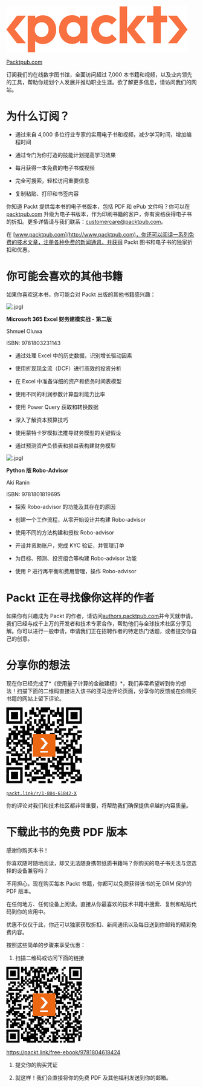 ![](img/Packt_Logo-011.png)

[Packtpub.com](http://Packtpub.com)

订阅我们的在线数字图书馆，全面访问超过 7,000 本书籍和视频，以及业内领先的工具，帮助你规划个人发展并推动职业生涯。欲了解更多信息，请访问我们的网站。

# 为什么订阅？

+   通过来自 4,000 多位行业专家的实用电子书和视频，减少学习时间，增加编程时间

+   通过专门为你打造的技能计划提高学习效果

+   每月获得一本免费的电子书或视频

+   完全可搜索，轻松访问重要信息

+   复制粘贴、打印和书签内容

你知道 Packt 提供每本书的电子书版本，包括 PDF 和 ePub 文件吗？你可以在 [packtpub.com](http://packtpub.com) 升级为电子书版本，作为印刷书籍的客户，你有资格获得电子书的折扣。更多详情请与我们联系：customercare@packtpub.com。

在 [www.packtpub.com](http://www.packtpub.com)，你还可以阅读一系列免费的技术文章，注册各种免费的新闻通讯，并获得 Packt 图书和电子书的独家折扣和优惠。

# 你可能会喜欢的其他书籍

如果你喜欢这本书，你可能会对 Packt 出版的其他书籍感兴趣：

[](https://packt.link/9781803231143)![.jpg)](https://packt.link/9781803231143)

**Microsoft 365 Excel 财务建模实战 -** **第二版**

Shmuel Oluwa

ISBN: 9781803231143

+   通过处理 Excel 中的历史数据，识别增长驱动因素

+   使用折现现金流（DCF）进行高效的投资分析

+   在 Excel 中准备详细的资产和债务时间表模型

+   使用不同的利润参数计算盈利能力比率

+   使用 Power Query 获取和转换数据

+   深入了解资本预算技巧

+   使用蒙特卡罗模拟法推导财务模型的关键假设

+   通过预测资产负债表和损益表构建财务模型

[](https://packt.link/9781801819695)

![.jpg)](https://packt.link/9781801819695)

**Python 版 Robo-Advisor**

Aki Ranin

ISBN: 9781801819695

+   探索 Robo-advisor 的功能及其存在的原因

+   创建一个工作流程，从零开始设计并构建 Robo-advisor

+   使用不同的方法构建和授权 Robo-advisor

+   开设并资助账户，完成 KYC 验证，并管理订单

+   为目标、预测、投资组合等构建 Robo-advisor 功能

+   使用 P 进行再平衡和费用管理，操作 Robo-advisor

# Packt 正在寻找像你这样的作者

如果你有兴趣成为 Packt 的作者，请访问[authors.packtpub.com](http://authors.packtpub.com)并今天就申请。我们已经与成千上万的开发者和技术专家合作，帮助他们与全球技术社区分享见解。你可以进行一般申请，申请我们正在招聘作者的特定热门话题，或者提交你自己的创意。

# 分享你的想法

现在你已经完成了*《使用量子计算的金融建模》*，我们非常希望听到你的想法！扫描下面的二维码直接进入该书的亚马逊评论页面，分享你的反馈或在你购买书籍的网站上留下评论。

![](img/B19146_QR.jpg)

[`packt.link/r/1-804-61842-X`](https://packt.link/r/1-804-61842-X)

你的评论对我们和技术社区都非常重要，将帮助我们确保提供卓越的内容质量。

# 下载此书的免费 PDF 版本

感谢你购买本书！

你喜欢随时随地阅读，却又无法随身携带纸质书籍吗？你购买的电子书无法与您选择的设备兼容吗？

不用担心，现在购买每本 Packt 书籍，你都可以免费获得该书的无 DRM 保护的 PDF 版本。

在任何地方、任何设备上阅读。直接从你最喜欢的技术书籍中搜索、复制和粘贴代码到你的应用中。

优惠不仅仅于此，你还可以独家获取折扣、新闻通讯以及每日送到你邮箱的精彩免费内容。

按照这些简单的步骤来享受优惠：

1.  扫描二维码或访问下面的链接

![](img/B19146_QR_Free_PDF.jpg)

https://packt.link/free-ebook/9781804618424

1.  提交你的购买凭证

1.  就这样！我们会直接将你的免费 PDF 及其他福利发送到你的邮箱。
